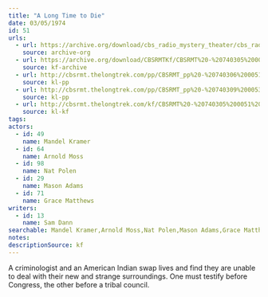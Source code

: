 ```yaml
---
title: "A Long Time to Die"
date: 03/05/1974
id: 51
urls: 
  - url: https://archive.org/download/cbs_radio_mystery_theater/cbs_radio_mystery_theater-0051-0100.zip/cbs_radio_mystery_theater-0051-0100%2Fcbsrmt_0051_a_long_time_to_die.mp3
    source: archive-org
  - url: https://archive.org/download/CBSRMTKf/CBSRMT%20-%20740305%200051%20A%20Long%20Time%20To%20Die_kf.mp3
    source: kf-archive
  - url: http://cbsrmt.thelongtrek.com/pp/CBSRMT_pp%20-%20740306%200051%20A%20Long%20Time%20To%20Die.mp3
    source: kl-pp
  - url: http://cbsrmt.thelongtrek.com/pp/CBSRMT_pp%20-%20740309%200053%20A%20Long%20Time%20to%20Die.mp3
    source: kl-pp
  - url: http://cbsrmt.thelongtrek.com/kf/CBSRMT%20-%20740305%200051%20A%20Long%20Time%20To%20Die_kf.mp3
    source: kl-kf
tags: 
actors:  
  - id: 49
    name: Mandel Kramer  
  - id: 64
    name: Arnold Moss  
  - id: 98
    name: Nat Polen  
  - id: 29
    name: Mason Adams  
  - id: 71
    name: Grace Matthews
writers:  
  - id: 13
    name: Sam Dann
searchable: Mandel Kramer,Arnold Moss,Nat Polen,Mason Adams,Grace Matthews Sam Dann
notes: 
descriptionSource: kf
---
```

A criminologist and an American Indian swap lives and find they are unable to deal with their new and strange surroundings. One must testify before Congress, the other before a tribal council.